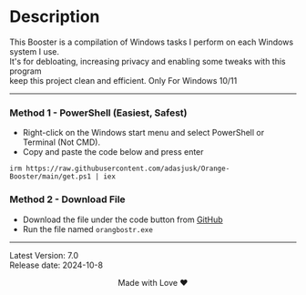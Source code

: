 # Description
This Booster is a compilation of Windows tasks I perform on each Windows system I use.           
It's for debloating, increasing privacy and enabling some tweaks with this program           
keep this project clean and efficient.
Only For Windows 10/11

---

### Method 1 - PowerShell (Easiest, Safest)

-   Right-click on the Windows start menu and select PowerShell or Terminal (Not CMD).
-   Copy and paste the code below and press enter  
```
irm https://raw.githubusercontent.com/adasjusk/Orange-Booster/main/get.ps1 | iex
``` 

### Method 2 - Download File

-   Download the file under the code button from [GitHub](https://github.com/adasjusk/Orange-Booster)
-   Run the file named `orangbostr.exe`

---

Latest Version: 7.0 <br>
Release date: 2024-10-8

<p align="center">Made with Love ❤️</p>

